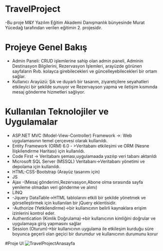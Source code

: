 #  TravelProject
-Bu proje M&Y Yazılım Eğitim Akademi Danışmanlık bünyesinde Murat Yücedağ tarafından verilen eğitimin 2. projesidir.

# Projeye Genel Bakış

- Admin Paneli: CRUD işlemlerine sahip olan admin paneli, Adminin Destinasyon Bilgilerini, Rezervasyon İşlemleri, arayüzde görünen sayfaların Rvb. kolayca girebilecekleri ve güncelleyebilecekleri bir ortam sağlar.
- Kullanıcı Arayüzü: Şık ve duyarlı bir tasarım, ziyaretçilere seyahatleri etkileyici bir şekilde sunuyor ve Rezervayson yapma ve iletişim kısmında mesaj gönderme hizmetleri sağlıyor.


# Kullanılan Teknolojiler ve Uygulamalar
- ASP.NET MVC (Model-View-Controller) Framework ->: Web uygulamasının temel çerçevesi olarak kullanıldı. 
- Entity Framework (ORM) 6.0 - >Veritabanı etkileşimi ve ORM (Nesne İlişkilendirme Haritası) için kullanıldı.
- Code First -> Veritabanı şeması,uygulamaada yazılıp veri tabanı aktarıldı 
- Microsoft SQL Server (MSSQL) Veritabanı->Veritabanı yönetimi ve depolama için kullanıldı. 
- HTML-CSS-Bootstrap (Arayüz tasarımı için)  
- JS  
- Ajax -(Mesaj gönderimi,Rezervasyon,Abone olma sırasında sayfa yenileme olmadan veri gönderme ve alımı) 
- LINQ 
- -Jquery DataTable->HTML tablolarını etkili bir şekilde yönetmek ve görselleştirmek için kullanılan bir jQuery eklentisidir. 
- -Authorize (Yetkilendirme)->bir kullanıcının belirli kaynaklara erişim izinlerini kontrol eder.
- Authentication (Kimlik Doğrulama)->bir kullanıcının kimliğini doğrular ve uygulamaya giriş yapmasını sağlar
- Session (Oturum)->bir kullanıcının uygulama ile etkileşim kurduğu süre boyunca geçerli olan geçici bir durumdur ve kullanıcının durumunu korur

#Proje UI
![TravelProjectAnasayfa](https://github.com/user-attachments/assets/6c06982d-1087-47c6-b64b-9d2fd39943c1)
